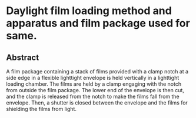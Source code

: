 # Daylight film loading method and apparatus and film package used for same.

## Abstract
A film package containing a stack of films provided with a clamp notch at a side edge in a flexible lighttight envelope is held vertically in a lighttight loading chamber. The films are held by a clamp engaging with the notch from outside the film package. The lower end of the envelope is then cut, and the clamp is released from the notch to make the films fall from the envelope. Then, a shutter is closed between the envelope and the films for shielding the films from light.